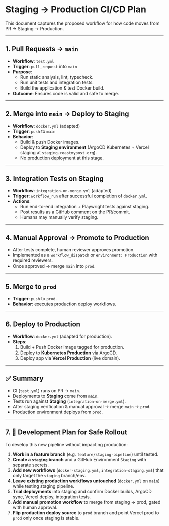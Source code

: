 # Staging → Production CI/CD Plan

This document captures the proposed workflow for how code moves from PR → Staging → Production.

---

## 1. Pull Requests → `main`
- **Workflow**: `test.yml`  
- **Trigger**: `pull_request` into `main`  
- **Purpose**:  
  - Run static analysis, lint, typecheck.  
  - Run unit tests and integration tests.  
  - Build the application & test Docker build.  
- **Outcome**: Ensures code is valid and safe to merge.

---

## 2. Merge into `main` → Deploy to Staging
- **Workflow**: `docker.yml` (adapted)  
- **Trigger**: `push` to `main`  
- **Behavior**:  
  - Build & push Docker images.  
  - Deploy to **Staging environment** (ArgoCD Kubernetes + Vercel staging at `staging.roastmypost.org`).  
  - No production deployment at this stage.

---

## 3. Integration Tests on Staging
- **Workflow**: `integration-on-merge.yml` (adapted)  
- **Trigger**: `workflow_run` after successful completion of `docker.yml`.  
- **Actions**:  
  - Run end-to-end integration + Playwright tests against staging.  
  - Post results as a GitHub comment on the PR/commit.  
  - Humans may manually verify staging.

---

## 4. Manual Approval → Promote to Production
- After tests complete, human reviewer approves promotion.  
- Implemented as a `workflow_dispatch` or `environment: Production` with required reviewers.  
- Once approved → merge `main` into `prod`.

---

## 5. Merge to `prod`
- **Trigger**: `push` to `prod`.  
- **Behavior**: executes production deploy workflows.

---

## 6. Deploy to Production
- **Workflow**: `docker.yml` (adapted for production).  
- **Steps**:  
  1. Build + Push Docker image tagged for production.  
  2. Deploy to **Kubernetes Production** via ArgoCD.  
  3. Deploy app via **Vercel Production** (live domain).

---

## ✅ Summary
- CI (`test.yml`) runs on PR → `main`.  
- Deployments to **Staging** come from `main`.  
- Tests run against **Staging** (`integration-on-merge.yml`).  
- After staging verification & manual approval → merge `main` → `prod`.  
- Production environment deploys from `prod`.  


---                                                                                                                               
                                                                                                                                  
## 7. 🔧 Development Plan for Safe Rollout                                                                                        
                                                                                                                                  
To develop this new pipeline without impacting production:                                                                        
                                                                                                                                  
1. **Work in a feature branch** (e.g. `feature/staging-pipeline`) until tested.                                                   
2. **Create a `staging` branch** and a GitHub Environment `Staging` with separate secrets.                                        
3. **Add new workflows** (`docker-staging.yml`, `integration-staging.yml`) that only target the `staging` branch/env.             
4. **Leave existing production workflows untouched** (`docker.yml` on `main`) while testing staging pipeline.                     
5. **Trial deployments** into staging and confirm Docker builds, ArgoCD sync, Vercel deploy, integration tests.                   
6. **Add manual promotion workflow** to merge from staging → prod, gated with human approval.                                     
7. **Flip production deploy source** to `prod` branch and point Vercel prod to `prod` only once staging is stable. 